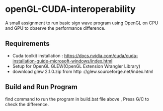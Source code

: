 # openGL-CUDA-interoperability
A small assignment to run basic sign wave program using OpenGL on CPU and GPU to observe the performance difference.

##  Requirements

* Cuda toolkit installation : https://docs.nvidia.com/cuda/cuda-installation-guide-microsoft-windows/index.html
* Setup for OpenGL GLEW(OpenGL Extension Wrangler Library) 
*	download glew 2.1.0.zip from http ://glew.sourceforge.net/index.html

## Build and Run Program

find command to run the program in build.bat file above , Press G/C to check the difference.
